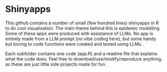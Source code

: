 # Shinyapps
This github contains a number of small (few hundred lines) shinyapps in R to do cool visualisation. The main theme behind this is epidemic modelling. Some of these apps were produced with assistance of LLMs. No app is entirely made from a LLM prompt (no vibe coding here), but some handy but boring to code functions were created and tested using LLMs.

Each subfolder contains one code (app.R) and a readme file that explains what the code does. Feel free to download/use/modify/reproduce anything, as these are just little side projects made for fun.
